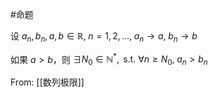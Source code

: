 #命题 

设 $a_{n},b_{n},a,b\in \mathbb{R},\; n=1,2,\dots,\; a_{n}\to a, \; b_{n}\to b$

如果 $a>b$，则 $\exists N_{0}\in \mathbb{N}^{*},\text{ s.t. } \forall n\geq N_{0},\;a_{n}>b_{n}$

From: [[数列极限]]